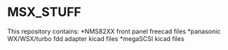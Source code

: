 # MSX_STUFF
This repository contains:
*NMS82XX front panel freecad files
*panasonic WX/WSX/turbo fdd adapter kicad files
*megaSCSI kicad files
